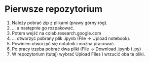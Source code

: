 # Pierwsze repozytorium

1. Należy pobrać zip z plikami (prawy górny róg).
2. ... a następnie go rozpakować.
3. Potem wejść na colab.research.google.com
4. ... otworzyć pobrany plik .ipynb (File -> Upload notebook).
5. Powinien otworzyć się notatnik i można pracować.
6. Po pracy trzeba pobrać dwa pliki (File -> Download .ipynb i .py)
7. W repozytorium (tutaj) wybrać Upload Files i wrzucić oba te pliki. 
